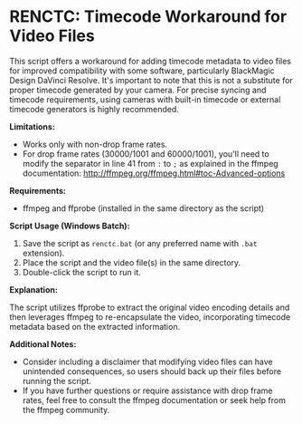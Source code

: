 # RENCTC: Timecode Workaround for Video Files

This script offers a workaround for adding timecode metadata to video files for improved compatibility with some software, particularly BlackMagic Design DaVinci Resolve. It's important to note that this is not a substitute for proper timecode generated by your camera. For precise syncing and timecode requirements, using cameras with built-in timecode or external timecode generators is highly recommended.

**Limitations:**

- Works only with non-drop frame rates.
- For drop frame rates (30000/1001 and 60000/1001), you'll need to modify the separator in line 41 from `:` to `;` as explained in the ffmpeg documentation: http://ffmpeg.org/ffmpeg.html#toc-Advanced-options

**Requirements:**

- ffmpeg and ffprobe (installed in the same directory as the script)

**Script Usage (Windows Batch):**

1. Save the script as `renctc.bat` (or any preferred name with `.bat` extension).
2. Place the script and the video file(s) in the same directory.
3. Double-click the script to run it.

**Explanation:**

The script utilizes ffprobe to extract the original video encoding details and then leverages ffmpeg to re-encapsulate the video, incorporating timecode metadata based on the extracted information.

**Additional Notes:**

- Consider including a disclaimer that modifying video files can have unintended consequences, so users should back up their files before running the script.
- If you have further questions or require assistance with drop frame rates, feel free to consult the ffmpeg documentation or seek help from the ffmpeg community.
